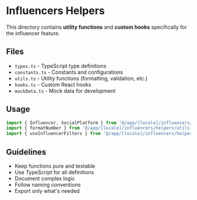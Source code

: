 # Influencers Helpers

This directory contains **utility functions** and **custom hooks** specifically for the influencer feature.

## Files
- `types.ts` - TypeScript type definitions
- `constants.ts` - Constants and configurations
- `utils.ts` - Utility functions (formatting, validation, etc.)
- `hooks.ts` - Custom React hooks
- `mockData.ts` - Mock data for development

## Usage
```typescript
import { Influencer, SocialPlatform } from '@/app/[locale]/influencers/helpers/types'
import { formatNumber } from '@/app/[locale]/influencers/helpers/utils'
import { useInfluencerFilters } from '@/app/[locale]/influencers/helpers/hooks'
```

## Guidelines
- Keep functions pure and testable
- Use TypeScript for all definitions
- Document complex logic
- Follow naming conventions
- Export only what's needed